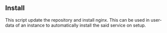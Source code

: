## Install

This script update the repository and install nginx. This can be used in user-data of an instance to automatically install the said service on setup.
